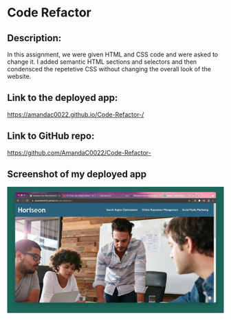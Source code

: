 # Code Refactor

## Description: 

In this assignment, we were given HTML and CSS code and were asked to change it. I added semantic HTML sections and selectors and then condensced the repetetive CSS without changing the overall look of the website. 


## Link to the deployed app: 
https://amandac0022.github.io/Code-Refactor-/

## Link to GitHub repo: 
https://github.com/AmandaC0022/Code-Refactor-

## Screenshot of my deployed app

![screenshot of the webpage](code-refactor-screenshot.jpg) 

